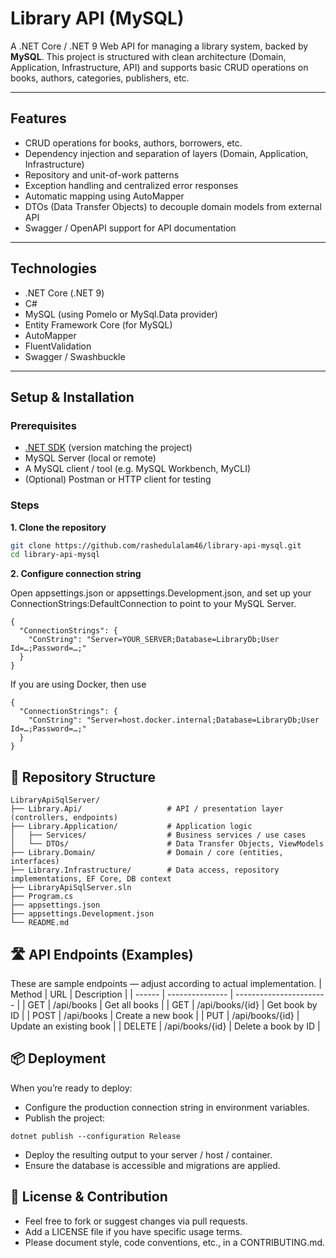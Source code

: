 # Library API (MySQL)

A .NET Core / .NET 9 Web API for managing a library system, backed by **MySQL**.
This project is structured with clean architecture (Domain, Application, Infrastructure, API) and supports basic CRUD operations on books, authors, categories, publishers, etc.

---

## Features

- CRUD operations for books, authors, borrowers, etc.  
- Dependency injection and separation of layers (Domain, Application, Infrastructure)  
- Repository and unit-of-work patterns  
- Exception handling and centralized error responses  
- Automatic mapping using AutoMapper  
- DTOs (Data Transfer Objects) to decouple domain models from external API  
- Swagger / OpenAPI support for API documentation  

---

## Technologies

- .NET Core (.NET 9)  
- C#  
- MySQL (using Pomelo or MySql.Data provider)  
- Entity Framework Core (for MySQL)  
- AutoMapper  
- FluentValidation
- Swagger / Swashbuckle  

---

## Setup & Installation

### Prerequisites

- [.NET SDK](https://dotnet.microsoft.com/download) (version matching the project)  
- MySQL Server (local or remote)  
- A MySQL client / tool (e.g. MySQL Workbench, MyCLI)  
- (Optional) Postman or HTTP client for testing  

### Steps

**1. Clone the repository**

```bash
git clone https://github.com/rashedulalam46/library-api-mysql.git
cd library-api-mysql
```
**2. Configure connection string**
   
Open appsettings.json or appsettings.Development.json, and set up your ConnectionStrings:DefaultConnection to point to your MySQL Server.

```
{
  "ConnectionStrings": {
    "ConString": "Server=YOUR_SERVER;Database=LibraryDb;User Id=…;Password=…;"
  }
}
```

If you are using Docker, then use

```
{
  "ConnectionStrings": {
    "ConString": "Server=host.docker.internal;Database=LibraryDb;User Id=…;Password=…;"
  }
}
```

## 📁 Repository Structure
```
LibraryApiSqlServer/
├── Library.Api/                   # API / presentation layer (controllers, endpoints)
├── Library.Application/           # Application logic
│   ├── Services/                  # Business services / use cases
│   └── DTOs/                      # Data Transfer Objects, ViewModels
├── Library.Domain/                # Domain / core (entities, interfaces)
├── Library.Infrastructure/        # Data access, repository implementations, EF Core, DB context
├── LibraryApiSqlServer.sln
├── Program.cs
├── appsettings.json
├── appsettings.Development.json
└── README.md
```

 ## 🛣️ API Endpoints (Examples)

These are sample endpoints — adjust according to actual implementation.
| Method | URL             | Description             |
| ------ | --------------- | ----------------------- |
| GET    | /api/books      | Get all books           |
| GET    | /api/books/{id} | Get book by ID          |
| POST   | /api/books      | Create a new book       |
| PUT    | /api/books/{id} | Update an existing book |
| DELETE | /api/books/{id} | Delete a book by ID     |  


## 📦 Deployment

When you’re ready to deploy:

- Configure the production connection string in environment variables.
- Publish the project:

```
dotnet publish --configuration Release
```

- Deploy the resulting output to your server / host / container.
- Ensure the database is accessible and migrations are applied.

##  📄 License & Contribution

- Feel free to fork or suggest changes via pull requests.
- Add a LICENSE file if you have specific usage terms.
- Please document style, code conventions, etc., in a CONTRIBUTING.md.






